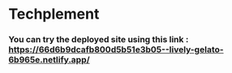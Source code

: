 # Techplement

### You can try the deployed site using this link : https://66d6b9dcafb800d5b51e3b05--lively-gelato-6b965e.netlify.app/
